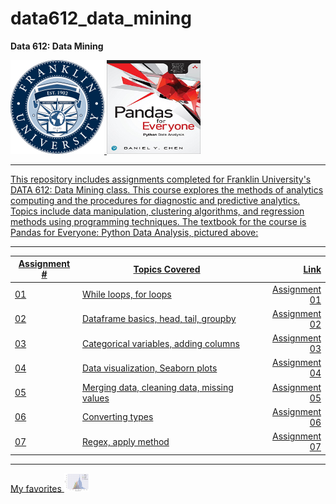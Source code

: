 # data612_data_mining
**Data 612: Data Mining**

<a href="https://www.franklin.edu/degrees/masters/data-analytics"><img src="https://github.com/MattBriskey/data612_data_mining/blob/main/Franklin%20University.png" alt="Franklin University" width="150" height="150"> <a href="https://www.amazon.com/Pandas-Everyone-Analysis-Addison-Wesley-Analytics-ebook/dp/B0789WKTKJ"><img src="https://github.com/MattBriskey/data612_data_mining/blob/main/Pandas%20for%20Everyone.jpg" alt="Franklin University" width="150" height="150">

***

This repository includes assignments completed for Franklin University's DATA 612: Data Mining class.  This course explores the methods of analytics computing and the procedures for diagnostic and predictive analytics. Topics include data manipulation, clustering algorithms, and regression methods using programming techniques.  The textbook for the course is Pandas for Everyone: Python Data Analysis, pictured above:



***

| Assignment #  | Topics Covered                                  | Link  |
| ------------- |-------------                                    | -----:|
| 01            | While loops, for loops                          | [Assignment 01](https://github.com/MattBriskey/data612_data_mining/blob/main/Assignment%2001%20-%20Briskey.ipynb)|
| 02            | Dataframe basics, head, tail, groupby           |   [Assignment 02](https://github.com/MattBriskey/data612_data_mining/blob/main/Assignment%2002%20-%20Briskey.ipynb) |
| 03            | Categorical variables, adding columns           |    [Assignment 03](https://github.com/MattBriskey/data612_data_mining/blob/main/Assignment%2003%20-%20Briskey.ipynb) |
| 04            | Data visualization, Seaborn plots               |    [Assignment 04](https://github.com/MattBriskey/data612_data_mining/blob/main/Assignment%2004%20-%20Briskey.ipynb) |
| 05            | Merging data, cleaning data, missing values     |    [Assignment 05](https://github.com/MattBriskey/data612_data_mining/blob/main/Assignment%2005%20-%20Briskey.ipynb) |
| 06            | Converting types                                |    [Assignment 06](https://github.com/MattBriskey/data612_data_mining/blob/main/Assignment%2006%20-%20Briskey.ipynb) |
| 07            | Regex, apply method                             |    [Assignment 07](https://github.com/MattBriskey/data612_data_mining/blob/main/Assignment%2007%20-%20Briskey.ipynb) |


***

My favorites
[<img alt="alt_text" width="40px" src="https://github.com/MattBriskey/data612_data_mining/blob/main/Histogram.png" />](https://github.com/MattBriskey/data612_data_mining/blob/main/Assignment%2004%20-%20Briskey.ipynb)
